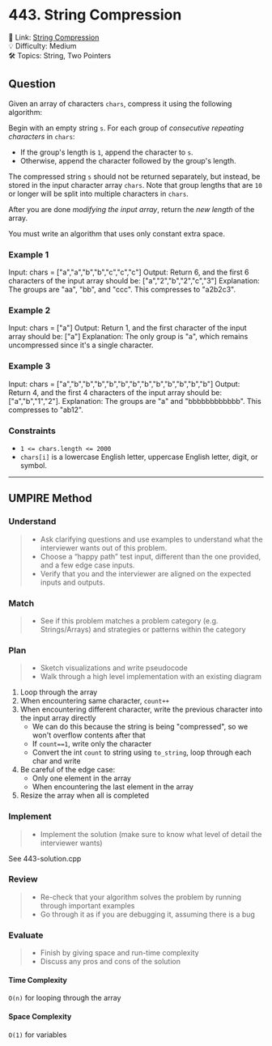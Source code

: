 # 443. String Compression

🔗 Link: [String Compression](https://leetcode.com/problems/string-compression/description/)<br>
💡 Difficulty: Medium<br>
🛠️ Topics: String, Two Pointers<br>

## Question

Given an array of characters `chars`, compress it using the following algorithm:

Begin with an empty string `s`. For each group of *consecutive repeating characters* in `chars`:

* If the group's length is `1`, append the character to `s`.
* Otherwise, append the character followed by the group's length.

The compressed string `s` should not be returned separately, but instead, be stored in the input character array `chars`. Note that group lengths that are `10` or longer will be split into multiple characters in `chars`.

After you are done *modifying the input array*, return the *new length* of the array.

You must write an algorithm that uses only constant extra space.

### Example 1

Input: chars = ["a","a","b","b","c","c","c"]
Output: Return 6, and the first 6 characters of the input array should be: ["a","2","b","2","c","3"]
Explanation: The groups are "aa", "bb", and "ccc". This compresses to "a2b2c3".

### Example 2

Input: chars = ["a"]
Output: Return 1, and the first character of the input array should be: ["a"]
Explanation: The only group is "a", which remains uncompressed since it's a single character.

### Example 3

Input: chars = ["a","b","b","b","b","b","b","b","b","b","b","b","b"]
Output: Return 4, and the first 4 characters of the input array should be: ["a","b","1","2"].
Explanation: The groups are "a" and "bbbbbbbbbbbb". This compresses to "ab12".

### Constraints

* `1 <= chars.length <= 2000`
* `chars[i]` is a lowercase English letter, uppercase English letter, digit, or symbol.

---

## UMPIRE Method

### Understand

> - Ask clarifying questions and use examples to understand what the interviewer wants out of this problem.
> - Choose a “happy path” test input, different than the one provided, and a few edge case inputs. 
> - Verify that you and the interviewer are aligned on the expected inputs and outputs.

### Match
> - See if this problem matches a problem category (e.g. Strings/Arrays) and strategies or patterns within the category

### Plan
> - Sketch visualizations and write pseudocode
> - Walk through a high level implementation with an existing diagram

1. Loop through the array
2. When encountering same character, `count++`
3. When encountering different character, write the previous character into the input array directly
    * We can do this because the string is being "compressed", so we won't overflow contents after that
    * If `count==1`, write only the character
    * Convert the int `count` to string using `to_string`, loop through each char and write
4. Be careful of the edge case:
    * Only one element in the array
    * When encountering the last element in the array    
5. Resize the array when all is completed

### Implement
> - Implement the solution (make sure to know what level of detail the interviewer wants)

See 443-solution.cpp

### Review
> - Re-check that your algorithm solves the problem by running through important examples
> - Go through it as if you are debugging it, assuming there is a bug

### Evaluate
> - Finish by giving space and run-time complexity
> - Discuss any pros and cons of the solution

#### Time Complexity

`O(n)` for looping through the array

#### Space Complexity

`O(1)` for variables